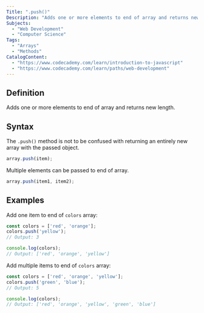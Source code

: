 ```yaml
---
Title: ".push()"
Description: "Adds one or more elements to end of array and returns new length."
Subjects:
  - "Web Development"
  - "Computer Science"
Tags:
  - "Arrays"
  - "Methods"
CatalogContent:
  - "https://www.codecademy.com/learn/introduction-to-javascript"
  - "https://www.codecademy.com/learn/paths/web-development"
---
```


## Definition

Adds one or more elements to end of array and returns new length.

## Syntax

The `.push()` method is not to be confused with returning an entirely new array with the passed object.

```js
array.push(item);
```

Multiple elements can be passed to end of array.

```js
array.push(item1, item2);
```

## Examples

Add one item to end of `colors` array:

```js
const colors = ['red', 'orange'];
colors.push('yellow');
// Output: 3

console.log(colors);
// Output: ['red', 'orange', 'yellow']
```

Add multiple items to end of `colors` array:

```js
const colors = ['red', 'orange', 'yellow'];
colors.push('green', 'blue'); 
// Output: 5

console.log(colors);
// Output: ['red', 'orange', 'yellow', 'green', 'blue']
```
